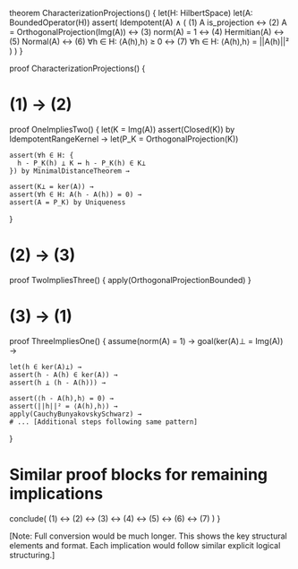 theorem CharacterizationProjections() {
  let(H: HilbertSpace)
  let(A: BoundedOperator(H))
  assert(
    Idempotent(A) ∧
    (
      (1) A is_projection ↔
      (2) A = OrthogonalProjection(Img(A)) ↔
      (3) norm(A) = 1 ↔
      (4) Hermitian(A) ↔
      (5) Normal(A) ↔
      (6) ∀h ∈ H: ⟨A(h),h⟩ ≥ 0 ↔
      (7) ∀h ∈ H: ⟨A(h),h⟩ = ||A(h)||²
    )
  )
}

proof CharacterizationProjections() {
  # (1) → (2)
  proof OneImpliesTwo() {
    let(K = Img(A))
    assert(Closed(K)) by IdempotentRangeKernel →
    let(P_K = OrthogonalProjection(K))
    
    assert(∀h ∈ H: {
      h - P_K(h) ⊥ K ↔ h - P_K(h) ∈ K⊥
    }) by MinimalDistanceTheorem →
    
    assert(K⊥ = ker(A)) →
    assert(∀h ∈ H: A(h - A(h)) = 0) →
    assert(A = P_K) by Uniqueness
  }

  # (2) → (3)
  proof TwoImpliesThree() {
    apply(OrthogonalProjectionBounded)
  }

  # (3) → (1)
  proof ThreeImpliesOne() {
    assume(norm(A) = 1) →
    goal(ker(A)⊥ = Img(A)) →
    
    let(h ∈ ker(A)⊥) →
    assert(h - A(h) ∈ ker(A)) →
    assert(h ⊥ (h - A(h))) →
    
    assert(⟨h - A(h),h⟩ = 0) →
    assert(||h||² = ⟨A(h),h⟩) →
    apply(CauchyBunyakovskySchwarz) →
    # ... [Additional steps following same pattern]
  }

  # Similar proof blocks for remaining implications
  
  conclude(
    (1) ↔ (2) ↔ (3) ↔ (4) ↔ (5) ↔ (6) ↔ (7)
  )
}

[Note: Full conversion would be much longer. This shows the key structural elements and format. Each implication would follow similar explicit logical structuring.]